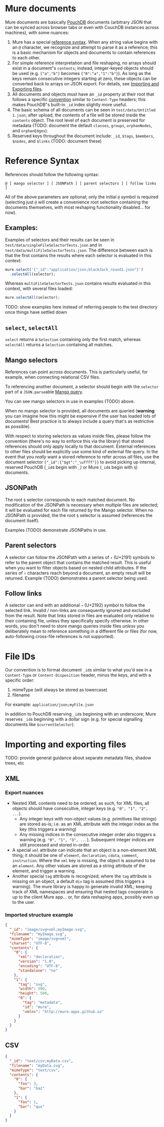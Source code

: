 # Mure documents
Mure documents are basically [PouchDB](https://pouchdb.com/) documents (arbitrary JSON that can be synced across browser tabs or even with CouchDB instances across machines), with some nuances:
1. Mure has a special [reference syntax](#reference-syntax). When any string value begins with an `@` character, we recognize and attempt to parse it as a reference; this is a basic mechanism for objects and documents to contain references to each other.
2. For simple reference interpretation and file reshaping, no arrays should exist in a document"s `contents`; instead, integer-keyed objects should be used (e.g. `["a","b"]` becomes `{"0":"a","1":"b"}`). As long as the keys remain consecutive integers starting at zero, these objects can be converted back to arrays on JSON export. For details, see [Importing and Exporting files](#importing-and-exporting-files).
3. All documents and objects must have an `_id` property at their root that follows a specific [convention](#file-ids) similar to `Content-Type` headers; this makes PouchDB"s built-in `_id` index slightly more useful.
4. The basic schema of all documents can be seen in `test/data/Untitled 1.json`; after upload, the contents of a file will be stored inside the `contents` object. The root level of each document is preserved for metadata (TODO: document the default `classes`, `groups`, `orphanNodes`, and `orphanEdges`).
5. Reserved keys throughout the document include: `_id`, `$tags`, `$members`, `$nodes`, and `$links` (TODO: document these)

# Reference Syntax
References should follow the following syntax:

`@ [ mango selector ] [ JSONPath ] [ parent selectors ] [ follow links ]`

All of the above parameters are optional; only the initial `@` symbol is required (selecting just `@` will create a convenience root selection containing the documents themselves, with most reshaping functionality disabled... for now).

## Examples:
Examples of selectors and their results can be seen in `test/data/singleFileSelectorTests.json` and in `test/data/multiFileSelectorTests.json`.
The difference between each is that the first contains the results where each selector is evaluated in this context:

```js
mure.select('{"_id":"application/json;blackJack_round1.json"}')
  .selectAll(selector);
```

Whereas `multiFileSelectorTests.json` contains results evaluated in this context, with several files loaded:

```js
mure.selectAll(selector);
```

TODO: show examples here instead of referring people to the test directory once things have settled down

## `select`, `selectAll`
`select` returns a `Selection` containing only the first match, whereas `selectAll` returns a `Selection` containing all matches.

## Mango selectors
References can point across documents. This is particularly useful, for example, when connecting relational CSV files.

To referencing another document, a selector should begin with the `selector` part of a `JSON.parse`able [Mango query](https://pouchdb.com/guides/mango-queries.html).

You can see mango selectors in use in examples (TODO) above.

When no mango selector is provided, all documents are queried (**warning**: you can imagine how this might be expensive if the user has loaded lots of documents! Best practice is to always include a query that's as restrictive as possible).

With respect to storing selectors as values inside files, please follow the convention (there's no way to enforce this via the library) that stored references should only apply locally to that document. External references to other files should be explicitly use some kind of external file query. In the event that you *really* want a stored reference to refer across *all* files, use the document selector `{"_id":{"$gt":"_\uffff"}}` to avoid picking up internal, reserved PouchDB (`_id`s begin with `_`) or Mure (`_id`s begin with `$`) documents.

## JSONPath
The root `$` selector corresponds to each matched document. No modification of the JSONPath is necessary when multiple files are selected; it will be evaluated for each file returned by the Mango selector. When no JSONPath is provided, the the root `$` selector is assumed (references the document itself).

Examples (TODO) demonstrate JSONPaths in use.

## Parent selectors
A selector can follow the JSONPath with a series of `↑` (U+2191) symbols to refer to the parent object that contains the matched result. This is useful when you want to filter objects based on nested child attributes. If the series of `↑` characters reach beyond a document, an empty result will be returned. Example (TODO) demonstrates a parent selector being used.

## Follow links
A selector can end with an additional `→` (U+2192) symbol to follow the selected link. Invalid / non-links are consequently ignored and excluded from the result. Note that links stored in files are evaluated only relative to their containing file, unless they specifically specify otherwise. In other words, you don't need to store mango queries inside files *unless* you deliberately mean to reference something in a different file or files (for now, auto-following cross-file references is not supported).

# File IDs
Our convention is to format document `_id`s similar to what you'd see in a `Content-Type` or `Content-Disposition` header, minus the keys, and with a specific order:
  1. mimeType (will always be stored as lowercase)
  2. filename

For example: `application/json;myFile.json`

In addition to PouchDB reserving `_id`s beginning with an underscore; Mure reserves `_id`s beginning with a dollar sign (e.g. for special signalling documents like `$currentSelector`).

# Importing and exporting files
TODO: provide general guidance about separate metadata files, shadow trees, etc

## XML
### Export nuances
- Nested XML contents need to be ordered; as such, for XML files, all objects should have consecutive, integer keys (e.g. `"0", "1", "2", ...`).
  - Any integer keys with non-object values (e.g. primitives like strings) are stored as-is; i.e. as an XML attribute with the integer index as the key (this triggers a warning)
  - Any missing indices in the consecutive integer order also triggers a warning (e.g. `"0", "1", "3", ...`). Subsequent integer indices are still processed and stored in-order.
- A special `xml` attribute can indicate that an object is a non-element XML thing; it should be one of `element`, `declaration`, `cdata`, `comment`, `instruction`. Where the `xml` key is missing, the object is assumed to be an `element`. Any other values are stored as a string attribute of the element, and trigger a warning.
- Another special `tag` attribute is recognized; where the `tag` attribute is missing on an object, a default `div` tag is assumed (this triggers a warning). The mure library is happy to generate invalid XML; keeping track of XML namespaces and ensuring that nested tags cooperate is up to the client Mure app... or, for data reshaping apps, possibly even up to the user.

### Imported structure example
```json
{
  "_id": "image/svg+xml;myImage.svg",
  "filename": "myImage.svg",
  "mimeType": "image/svg+xml",
  "charset": "UTF-8",
  "contents": {
    "0": {
      "xml": "declaration",
      "version": "1.0",
      "encoding": "UTF-8",
      "standalone": "no"
    },
    "1": {
      "tag": "svg",
      "width": 500,
      "height": 500,
      "0": {
        "tag": "metadata",
        "id": "mure",
        "xmlns": "http://mure-apps.github.io"
      }
    }
  }
}
```

## CSV
```json
{
  "_id": "text/csv;myData.csv",
  "filename": "myData.svg",
  "mimeType": "text/csv",
  "contents": {
    "0": {
      "foo": 3,
      "bar": "baz"
    },
    "1": {
      "foo": 1,
      "bar": "qux"
    }
  }
}
```
